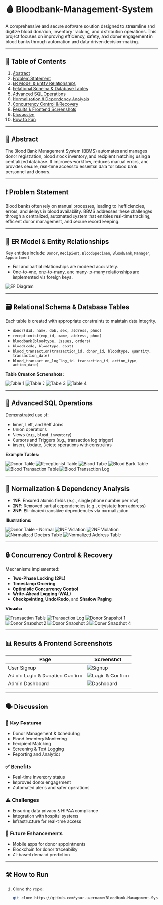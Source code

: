 # 🩸 Bloodbank-Management-System

A comprehensive and secure software solution designed to streamline and digitize blood donation, inventory tracking, and distribution operations. This project focuses on improving efficiency, safety, and donor engagement in blood banks through automation and data-driven decision-making.

---

## 📌 Table of Contents

1. [Abstract](#-abstract)
2. [Problem Statement](#-problem-statement)
3. [ER Model & Entity Relationships](#-er-model--entity-relationships)
4. [Relational Schema & Database Tables](#-relational-schema--database-tables)
5. [Advanced SQL Operations](#-advanced-sql-operations)
6. [Normalization & Dependency Analysis](#-normalization--dependency-analysis)
7. [Concurrency Control & Recovery](#-concurrency-control--recovery)
8. [Results & Frontend Screenshots](#-results--frontend-screenshots)
9. [Discussion](#-discussion)
10. [How to Run](#-how-to-run)

---

## 🧾 Abstract

The Blood Bank Management System (BBMS) automates and manages donor registration, blood stock inventory, and recipient matching using a centralized database. It improves workflow, reduces manual errors, and provides secure, real-time access to essential data for blood bank personnel and donors.

---

## ❗ Problem Statement

Blood banks often rely on manual processes, leading to inefficiencies, errors, and delays in blood availability. BBMS addresses these challenges through a centralized, automated system that enables real-time tracking, efficient donor management, and secure record keeping.

---

## 🧩 ER Model & Entity Relationships

Key entities include: `Donor`, `Recipient`, `BloodSpecimen`, `BloodBank`, `Manager`, `Appointment`

- Full and partial relationships are modeled accurately.
- One-to-one, one-to-many, and many-to-many relationships are implemented via foreign keys.

![ER Diagram](docs/fig(a).png)

---

## 🗃️ Relational Schema & Database Tables

Each table is created with appropriate constraints to maintain data integrity.

- `donor(did, name, dob, sex, address, phno)`
- `receptionist(emp_id, name, address, phno)`
- `bloodbank(bloodtype, issues, orders)`
- `blood(code, bloodtype, cost)`
- `blood_transaction(transaction_id, donor_id, bloodtype, quantity, transaction_date)`
- `blood_transaction_log(log_id, transaction_id, action_type, action_date)`

**Table Creation Screenshots:**

![Table 1](docs/fig(b).png)
![Table 2](docs/fig(c).png)
![Table 3](docs/fig(d).png)
![Table 4](docs/fig(e).png)

---

## 🧠 Advanced SQL Operations

Demonstrated use of:

- Inner, Left, and Self Joins
- Union operations
- Views (e.g., `blood_inventory`)
- Cursors and Triggers (e.g., transaction log trigger)
- Insert, Update, Delete operations with constraints

**Example Tables:**

![Donor Table](docs/fig(f).png)
![Receptionist Table](docs/fig(g).png)
![Blood Table](docs/fig(h).png)
![Blood Bank Table](docs/fig(i).png)
![Blood Transaction Table](docs/fig(j).png)
![Blood Transaction Log](docs/fig(k).png)

---

## 🧮 Normalization & Dependency Analysis

- **1NF**: Ensured atomic fields (e.g., single phone number per row)
- **2NF**: Removed partial dependencies (e.g., city/state from address)
- **3NF**: Eliminated transitive dependencies via normalization

**Illustrations:**

![Donor Table - Normal](docs/fig(l).png)
![1NF Violation](docs/fig(m).png)
![2NF Violation](docs/fig(n).png)
![Normalized Doctors Table](docs/fig(o).png)
![Normalized Address Table](docs/fig(p).png)

---

## 🔒 Concurrency Control & Recovery

Mechanisms implemented:

- **Two-Phase Locking (2PL)**
- **Timestamp Ordering**
- **Optimistic Concurrency Control**
- **Write-Ahead Logging (WAL)**
- **Checkpointing**, **Undo/Redo**, and **Shadow Paging**

**Visuals:**

![Transaction Table](docs/fig(q).png)
![Transaction Log](docs/fig(r).png)
![Donor Snapshot 1](docs/fig(s).png)
![Donor Snapshot 2](docs/fig(t).png)
![Donor Snapshot 3](docs/fig(u).png)
![Donor Snapshot 4](docs/fig(v).png)

---

## 📊 Results & Frontend Screenshots

| Page | Screenshot |
|------|------------|
| User Signup | ![Signup](docs/fig(w).png) |
| Admin Login & Donation Confirm | ![Login & Confirm](docs/fig(x)_fig(y).png) |
| Admin Dashboard | ![Dashboard](docs/fig(z).png) |

---

## 🗣️ Discussion

### 🔧 Key Features

- Donor Management & Scheduling
- Blood Inventory Monitoring
- Recipient Matching
- Screening & Test Logging
- Reporting and Analytics

### ✅ Benefits

- Real-time inventory status
- Improved donor engagement
- Automated alerts and safer operations

### ⚠️ Challenges

- Ensuring data privacy & HIPAA compliance
- Integration with hospital systems
- Infrastructure for real-time access

### 🚀 Future Enhancements

- Mobile apps for donor appointments
- Blockchain for donor traceability
- AI-based demand prediction

---

## 🛠️ How to Run

1. Clone the repo:
   ```bash
   git clone https://github.com/your-username/Bloodbank-Management-System.git
